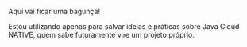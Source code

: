 Aqui vai ficar uma bagunça! 

Estou utilizando apenas para salvar ideias e práticas sobre Java Cloud NATIVE, quem sabe futuramente vire um projeto próprio. 
